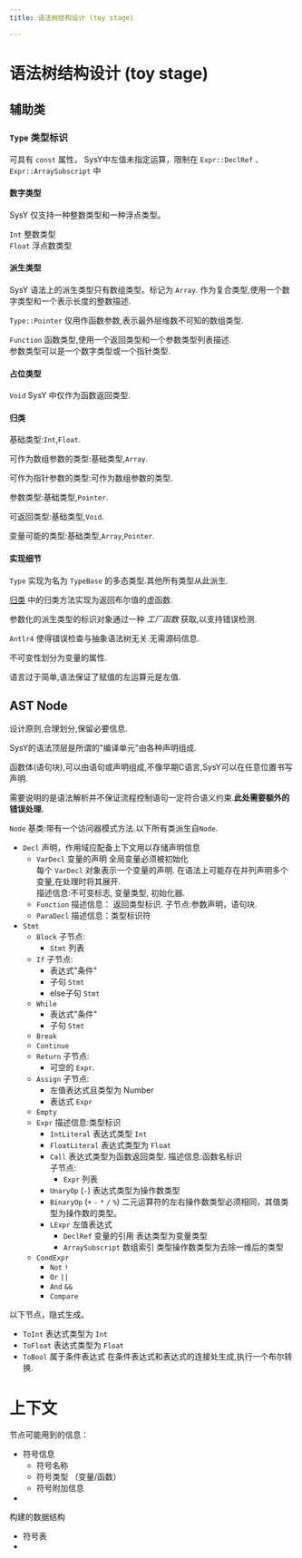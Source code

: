 ```yaml
---
title: 语法树结构设计 (toy stage)

---
```


# 语法树结构设计 (toy stage)

## 辅助类

### `Type` 类型标识

  可具有 `const` 属性，
  SysY中左值未指定运算，限制在 `Expr::DeclRef` 、 `Expr::ArraySubscript` 中

#### 数字类型

SysY 仅支持一种整数类型和一种浮点类型。

`Int` 整数类型  
`Float` 浮点数类型

#### 派生类型

SysY 语法上的派生类型只有数组类型。标记为 `Array`. 作为复合类型,使用一个数字类型和一个表示长度的整数描述.

`Type::Pointer` 仅用作函数参数,表示最外层维数不可知的数组类型.  

`Function` 函数类型,使用一个返回类型和一个参数类型列表描述.  
参数类型可以是一个数字类型或一个指针类型.

#### 占位类型

`Void` SysY 中仅作为函数返回类型.

#### 归类

基础类型:`Int`,`Float`.

可作为数组参数的类型:基础类型,`Array`.

可作为指针参数的类型:可作为数组参数的类型.

参数类型:基础类型,`Pointer`.

可返回类型:基础类型,`Void`.

变量可能的类型:基础类型,`Array`,`Pointer`.

#### 实现细节

`Type` 实现为名为 `TypeBase` 的多态类型.其他所有类型从此派生.

[归类](#归类) 中的归类方法实现为返回布尔值的虚函数.

参数化的派生类型的标识对象通过一种 *工厂函数* 获取,以支持错误检测.

`Antlr4` 使得错误检查与抽象语法树无关.无需源码信息.

不可变性划分为变量的属性.

语言过于简单,语法保证了赋值的左运算元是左值.

## AST Node

设计原则,合理划分,保留必要信息.

SysY的语法顶层是所谓的"编译单元"由各种声明组成.

函数体(语句块),可以由语句或声明组成,不像早期C语言,SysY可以在任意位置书写声明.

需要说明的是语法解析并不保证流程控制语句一定符合语义约束.**此处需要额外的错误处理.**

`Node` 基类:带有一个访问器模式方法.以下所有类派生自`Node`.

- `Decl` 声明，作用域应配备上下文用以存储声明信息
  - `VarDecl` 变量的声明
    全局变量必须被初始化  
    每个 `VarDecl` 对象表示一个变量的声明. 在语法上可能存在并列声明多个变量,在处理时将其展开.  
    描述信息:不可变标志, 变量类型, 初始化器.
  - `Function`
    描述信息： 返回类型标识.
    子节点:参数声明，语句块.
  - `ParaDecl`
    描述信息：类型标识符
- `Stmt`
  - `Block`
     子节点:
     - `Stmt` 列表
  - `If`
     子节点:
     - 表达式"条件"
     - 子句 `Stmt`
     - else子句 `Stmt`
  - `While`
    - 表达式"条件"
    - 子句 `Stmt`
  - `Break`
  - `Continue`
  - `Return`
      子节点:
      - 可空的 `Expr`.
  - `Assign`
      子节点:
      - 左值表达式且类型为 Number
      - 表达式 `Expr`
  - `Empty`
  - `Expr`
      描述信息:类型标识
      - `IntLiteral` 表达式类型 `Int`
      - `FloatLiteral` 表达式类型为 `Float`
      - `Call`
         表达式类型为函数返回类型.
         描述信息:函数名标识  
         子节点:
         - `Expr` 列表
      - `UnaryOp` (`-`) 
         表达式类型为操作数类型
      - `BinaryOp` (`+` `-` `*` `/` `%`)
        二元运算符的左右操作数类型必须相同，其值类型为操作数的类型。
      - `LExpr` 左值表达式
          - `DeclRef` 变量的引用 表达类型为变量类型
          - `ArraySubscript` 数组索引 类型操作数类型为去除一维后的类型
  - `CondExpr` 
      - `Not` `!`
      - `Or` `||`
      - `And` `&&`
      - `Compare` 
      
以下节点，隐式生成。

- `ToInt` 表达式类型为 `Int`
- `ToFloat` 表达式类型为 `Float`
- `ToBool` 属于条件表达式 在条件表达式和表达式的连接处生成,执行一个布尔转换.

# 上下文

节点可能用到的信息：

- 符号信息
    - 符号名称
    - 符号类型 （变量/函数）
    - 符号附加信息
- 

构建的数据结构

- 符号表
- 